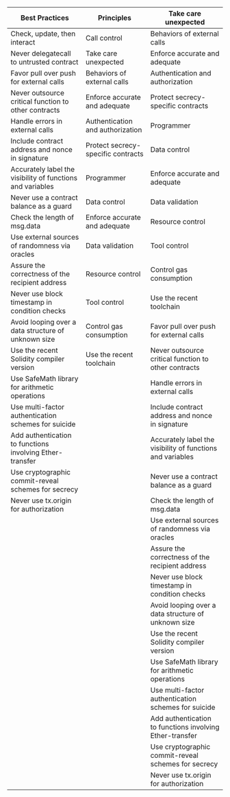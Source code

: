 | Best Practices                                       | Principles                                     | Take care unexpected                          |
|------------------------------------------------------|------------------------------------------------|-----------------------------------------------|
| Check, update, then interact                         | Call control                                   | Behaviors of external calls                    |
| Never delegatecall to untrusted contract             | Take care unexpected                           | Enforce accurate and adequate                 |
| Favor pull over push for external calls               | Behaviors of external calls                    | Authentication and authorization              |
| Never outsource critical function to other contracts | Enforce accurate and adequate                 | Protect secrecy-specific contracts           |
| Handle errors in external calls                      | Authentication and authorization              | Programmer                                    |
| Include contract address and nonce in signature      | Protect secrecy-specific contracts            | Data control                                  |
| Accurately label the visibility of functions and variables | Programmer                                   | Enforce accurate and adequate                 |
| Never use a contract balance as a guard              | Data control                                  | Data validation                               |
| Check the length of msg.data                         | Enforce accurate and adequate                 | Resource control                              |
| Use external sources of randomness via oracles       | Data validation                               | Tool control                                  |
| Assure the correctness of the recipient address      | Resource control                              | Control gas consumption                       |
| Never use block timestamp in condition checks        | Tool control                                  | Use the recent toolchain                       |
| Avoid looping over a data structure of unknown size  | Control gas consumption                       | Favor pull over push for external calls        |
| Use the recent Solidity compiler version              | Use the recent toolchain                       | Never outsource critical function to other contracts |
| Use SafeMath library for arithmetic operations        |                                                | Handle errors in external calls                |
| Use multi-factor authentication schemes for suicide  |                                                | Include contract address and nonce in signature |
| Add authentication to functions involving Ether-transfer |                                              | Accurately label the visibility of functions and variables |
| Use cryptographic commit-reveal schemes for secrecy   |                                              | Never use a contract balance as a guard        |
| Never use tx.origin for authorization                 |                                              | Check the length of msg.data                   |
|                                                      |                                              | Use external sources of randomness via oracles |
|                                                      |                                              | Assure the correctness of the recipient address |
|                                                      |                                              | Never use block timestamp in condition checks |
|                                                      |                                              | Avoid looping over a data structure of unknown size |
|                                                      |                                              | Use the recent Solidity compiler version       |
|                                                      |                                              | Use SafeMath library for arithmetic operations |
|                                                      |                                              | Use multi-factor authentication schemes for suicide |
|                                                      |                                              | Add authentication to functions involving Ether-transfer |
|                                                      |                                              | Use cryptographic commit-reveal schemes for secrecy |
|                                                      |                                              | Never use tx.origin for authorization          |
